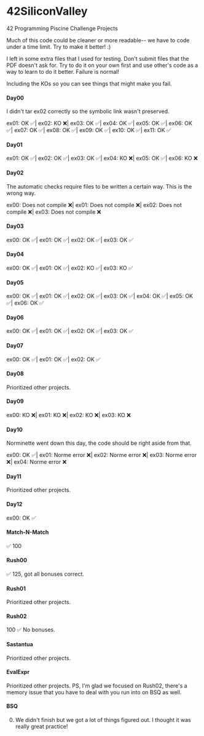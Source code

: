 # 42SiliconValley
42 Programming Piscine Challenge Projects

Much of this code could be cleaner or more readable-- we have to code under a time limit. Try to make it better! :)

I left in some extra files that I used for testing. Don't submit files that the PDF doesn't ask for. Try to do it on your own first and use other's code as a way to learn to do it better. Failure is normal!

Including the KOs so you can see things that might make you fail.

#### Day00
I didn't tar ex02 correctly so the symbolic link wasn't preserved. 

ex01: OK :white_check_mark:| ex02: KO :x:| ex03: OK :white_check_mark:| ex04: OK :white_check_mark:| ex05: OK :white_check_mark:| ex06: OK :white_check_mark:| ex07: OK :white_check_mark:| ex08: OK :white_check_mark:| ex09: OK :white_check_mark:| ex10: OK :white_check_mark:| ex11: OK :white_check_mark:

#### Day01
ex01: OK :white_check_mark:| ex02: OK :white_check_mark:| ex03: OK :white_check_mark:| ex04: KO :x:| ex05: OK :white_check_mark:| ex06: KO :x:

#### Day02
The automatic checks require files to be written a certain way. This is the wrong way.

ex00: Does not compile :x:| ex01: Does not compile :x:| ex02: Does not compile :x:| ex03: Does not compile :x:

#### Day03
ex00: OK :white_check_mark:| ex01: OK :white_check_mark:| ex02: OK :white_check_mark:| ex03: OK :white_check_mark:

#### Day04
ex00: OK :white_check_mark:| ex01: OK :white_check_mark:| ex02: KO :white_check_mark:| ex03: KO :white_check_mark:

#### Day05
ex00: OK :white_check_mark:| ex01: OK :white_check_mark:| ex02: OK :white_check_mark:| ex03: OK :white_check_mark:| ex04: OK :white_check_mark:| ex05: OK :white_check_mark:| ex06: OK :white_check_mark:

#### Day06
ex00: OK :white_check_mark:| ex01: OK :white_check_mark:| ex02: OK :white_check_mark:| ex03: OK :white_check_mark:

#### Day07
ex00: OK :white_check_mark:| ex01: OK :white_check_mark:| ex02: OK :white_check_mark:

#### Day08
Prioritized other projects.

#### Day09
ex00: KO :x:| ex01: KO :x:| ex02: KO :x:| ex03: KO :x:

#### Day10
Norminette went down this day, the code should be right aside from that.

ex00: OK :white_check_mark:| ex01: Norme error :x:| ex02: Norme error :x:| ex03: Norme error :x:| ex04: Norme error :x:

#### Day11
Prioritized other projects.

#### Day12
ex00: OK :white_check_mark:

#### Match-N-Match
:white_check_mark: 100 

#### Rush00
:white_check_mark: 125, got all bonuses correct.

#### Rush01
Prioritized other projects.

#### Rush02
100 :white_check_mark: No bonuses. 

#### Sastantua
Prioritized other projects.

#### EvalExpr
Prioritized other projects. PS, I'm glad we focused on Rush02, there's a memory issue that you have to deal with you run into on BSQ as well.

#### BSQ
0. We didn't finish but we got a lot of things figured out. I thought it was really great practice!

